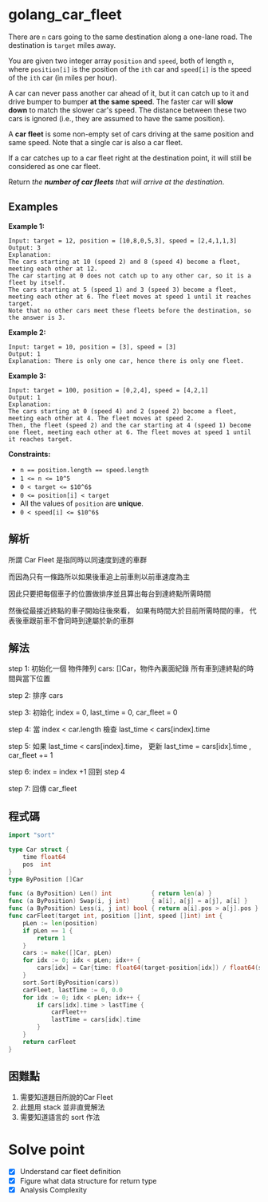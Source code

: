 # golang_car_fleet

There are `n` cars going to the same destination along a one-lane road. The destination is `target` miles away.

You are given two integer array `position` and `speed`, both of length `n`, where `position[i]` is the position of the `ith` car and `speed[i]` is the speed of the `ith` car (in miles per hour).

A car can never pass another car ahead of it, but it can catch up to it and drive bumper to bumper **at the same speed**. The faster car will **slow down** to match the slower car's speed. The distance between these two cars is ignored (i.e., they are assumed to have the same position).

A **car fleet** is some non-empty set of cars driving at the same position and same speed. Note that a single car is also a car fleet.

If a car catches up to a car fleet right at the destination point, it will still be considered as one car fleet.

Return *the **number of car fleets** that will arrive at the destination*.

## Examples

**Example 1:**

```
Input: target = 12, position = [10,8,0,5,3], speed = [2,4,1,1,3]
Output: 3
Explanation:
The cars starting at 10 (speed 2) and 8 (speed 4) become a fleet, meeting each other at 12.
The car starting at 0 does not catch up to any other car, so it is a fleet by itself.
The cars starting at 5 (speed 1) and 3 (speed 3) become a fleet, meeting each other at 6. The fleet moves at speed 1 until it reaches target.
Note that no other cars meet these fleets before the destination, so the answer is 3.

```

**Example 2:**

```
Input: target = 10, position = [3], speed = [3]
Output: 1
Explanation: There is only one car, hence there is only one fleet.

```

**Example 3:**

```
Input: target = 100, position = [0,2,4], speed = [4,2,1]
Output: 1
Explanation:
The cars starting at 0 (speed 4) and 2 (speed 2) become a fleet, meeting each other at 4. The fleet moves at speed 2.
Then, the fleet (speed 2) and the car starting at 4 (speed 1) become one fleet, meeting each other at 6. The fleet moves at speed 1 until it reaches target.

```

**Constraints:**

- `n == position.length == speed.length`
- `1 <= n <= 10^5`
- `0 < target <= $10^6$`
- `0 <= position[i] < target`
- All the values of `position` are **unique**.
- `0 < speed[i] <= $10^6$`

## 解析

所謂 Car Fleet 是指同時以同速度到達的車群

而因為只有一條路所以如果後車追上前車則以前車速度為主

因此只要把每個車子的位置做排序並且算出每台到達終點所需時間

然後從最接近終點的車子開始往後來看， 如果有時間大於目前所需時間的車， 代表後車跟前車不會同時到達屬於新的車群

## 解法

step 1: 初始化一個 物件陣列 cars: []Car，物件內裏面紀錄 所有車到達終點的時間與當下位置

step 2: 排序 cars

step 3: 初始化 index = 0,  last_time = 0, car_fleet = 0

step 4: 當 index < car.length 檢查 last_time < cars[index].time 

step 5:  如果 last_time < cars[index].time， 更新 last_time = cars[idx].time , car_fleet += 1

step 6:  index = index +1 回到 step 4

step 7: 回傳 car_fleet

## 程式碼

```go
import "sort"

type Car struct {
	time float64
	pos  int
}
type ByPosition []Car

func (a ByPosition) Len() int           { return len(a) }
func (a ByPosition) Swap(i, j int)      { a[i], a[j] = a[j], a[i] }
func (a ByPosition) Less(i, j int) bool { return a[i].pos > a[j].pos }
func carFleet(target int, position []int, speed []int) int {
	pLen := len(position)
	if pLen == 1 {
		return 1
	}
	cars := make([]Car, pLen)
	for idx := 0; idx < pLen; idx++ {
		cars[idx] = Car{time: float64(target-position[idx]) / float64(speed[idx]), pos: position[idx]}
	}
	sort.Sort(ByPosition(cars))
	carFleet, lastTime := 0, 0.0
	for idx := 0; idx < pLen; idx++ {
		if cars[idx].time > lastTime {
			carFleet++
			lastTime = cars[idx].time
		}
	}
	return carFleet
}

```

## 困難點

1. 需要知道題目所說的Car Fleet
2. 此題用 stack 並非直覺解法
3. 需要知道語言的 sort 作法 

# Solve point

- [x]  Understand car fleet definition
- [x]  Figure what data structure for return type
- [x]  Analysis Complexity